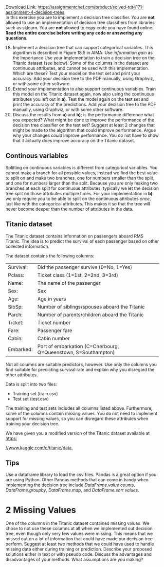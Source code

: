 Download Link: https://assignmentchef.com/product/solved-tdt4171-assignment-4-decision-trees
<br>
In this exercise you are to implement a decision tree classifier. You are <strong>not </strong>allowed to use an implementation of decision tree classifiers from libraries such as sklearn. You are <strong>not </strong>allowed to copy code you have found online. <strong>Read the entire exercise before writing any code or answering any questions.</strong>

<ol start="18">

 <li>Implement a decision tree that can support categorical variables. This algorithm is described in Figure 18.5 in AIMA. Use <em>information gain </em>as the Importance Use your implementation to train a decision tree on the Titanic dataset (see below). Some of the columns in the dataset are continuous attributes, and cannot be used with this implementation. Which are these? Test your model on the test set and print your accuracy. Add your decision tree to the PDF manually, using Graphviz, or with some other software.</li>

 <li>Extend your implementation to also support continuous variables. Train this model on the Titanic dataset again, now also using the continuous attributes you left out in <strong>a)</strong>. Test the model again on the test set and print the accuracy of the predictions. Add your decision tree to the PDF manually, using Graphviz, or with some other software.</li>

 <li>Discuss the results from <strong>a) </strong>and <strong>b)</strong>; is the performance difference what you expected? What might be done to improve the performance of the decision tree classifier on the test set? Suggest at least 2 changes that might be made to the algorithm that could improve performance. Argue why your changes <em>could </em>improve performance. You do not have to show that it actually does improve accuracy on the Titanic dataset.</li>

</ol>

<h2>Continous variables</h2>

Splitting on continuous variables is different from categorical variables. You cannot make a branch for all possible values, instead we find the best value to split on and make two branches, one for numbers smaller than the split, and one for numbers larger than the split. Because you are only making two branches at each split for continuous attributes, typically we let the decision tree split on those attributes multiple times. For your implementation in <strong>b) </strong>we only require you to be able to split on the continuous attributes <em>once</em>, just like with the categorical attributes. This makes it so that the tree will never become deeper than the number of attributes in the data.

<h2>Titanic dataset</h2>

The Titanic dataset contains information on passengers aboard RMS Titanic. The idea is to predict the survival of each passenger based on other collected information.

The dataset contains the following columns:

<table width="512">

 <tbody>

  <tr>

   <td width="79">Survival:</td>

   <td width="433">Did the passenger survive (0=No, 1=Yes)</td>

  </tr>

  <tr>

   <td width="79">Pclass:</td>

   <td width="433">Ticket class (1=1st, 2=2nd, 3=3rd)</td>

  </tr>

  <tr>

   <td width="79">Name:</td>

   <td width="433">The name of the passenger</td>

  </tr>

  <tr>

   <td width="79">Sex:</td>

   <td width="433">Sex</td>

  </tr>

  <tr>

   <td width="79">Age:</td>

   <td width="433">Age in years</td>

  </tr>

  <tr>

   <td width="79">SibSp:</td>

   <td width="433">Number of siblings/spouses aboard the Titanic</td>

  </tr>

  <tr>

   <td width="79">Parch:</td>

   <td width="433">Number of parents/children aboard the Titanic</td>

  </tr>

  <tr>

   <td width="79">Ticket:</td>

   <td width="433">Ticket number</td>

  </tr>

  <tr>

   <td width="79">Fare:</td>

   <td width="433">Passenger fare</td>

  </tr>

  <tr>

   <td width="79">Cabin:</td>

   <td width="433">Cabin number</td>

  </tr>

  <tr>

   <td width="79">Embarked:</td>

   <td width="433">Port of embarkation (C=Cherbourg, Q=Queenstown, S=Southampton)</td>

  </tr>

 </tbody>

</table>

Not all columns are suitable predictors, however. Use only the columns you find suitable for predicting survival rate and explain why you disregard the other attributes.

Data is split into two files:

<ul>

 <li>Training set (train.csv)</li>

 <li>Test set (test.csv)</li>

</ul>

The training and test sets includes all columns listed above. Furthermore, some of the columns contain missing values. You do not need to implement support for missing values, so you can disregard these attributes when training your decision tree.

We have given you a modified version of the Titanic dataset available at <a href="https://www.kaggle.com/c/titanic/data">https:</a>

<a href="https://www.kaggle.com/c/titanic/data">//www.kaggle.com/c/titanic/data</a><a href="https://www.kaggle.com/c/titanic/data">.</a>

<h2>Tips</h2>

Use a dataframe library to load the csv files. Pandas is a great option if you are using Python. Other Pandas methods that can come in handy when implementing the decision tree include <em>DataFrame.value </em><em>counts</em>, <em>DataFrame.groupby</em>, <em>DataFrame.map</em>, and <em>DataFrame.sort values</em>.

<h1>2       Missing Values</h1>

One of the columns in the Titanic dataset contained missing values. We chose to not use these columns at all when we implemented out decision tree, even though only very few values were missing. This means that we missed out on a lot of information that could have made our decision tree perform. Suggest at least two methods that we could have used to handle missing data either during training or prediction. Describe your proposed solutions either in text or with pseudo code. Discuss the advantages and disadvantages of your methods. What assumptions are you making?
